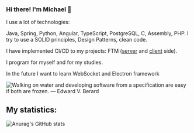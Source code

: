 ### Hi there! I'm Michael 👋
I use a lot of technologies:
<!-- <div>
<img src="https://github.com/devicons/devicon/blob/master/icons/java/java-original-wordmark.svg" title="Java" alt="Java" width="40" height="40" /> 
<img src="https://github.com/devicons/devicon/blob/master/icons/spring/spring-original-wordmark.svg" title="Spring" alt="Spring" width="40" height="40" />
<img src="https://github.com/devicons/devicon/blob/master/icons/python/python-original-wordmark.svg" title="Python" alt="Python" width="40" height="40" />
<img src=""
</div> -->

Java, Spring, Python, Angular, TypeScript, PostgreSQL, C, Assembly, PHP.  I try to use a SOLID principles, Design Patterns, clean code. 

I have implemented CI/CD to my projects: FTM ([server](https://github.com/ichal6/Follow-the-money-server) and [client](https://github.com/ichal6/Follow-the-money-Client) side).

I program for myself and for my studies. 

In the future I want to learn WebSocket and Electron framework

<p align="left">
  <img src="https://github-readme-quotes.herokuapp.com/quote?theme=calm&animation=default&layout=default&font=default)](https://github.com/piyushsuthar/github-readme-quotes"  alt="Walking on water and developing software from a specification are easy if both are frozen. —  Edward V. Berard "/>
</p>

## My statistics:
![Anurag's GitHub stats](https://github-readme-stats.vercel.app/api?username=ichal6&show_icons=true&theme=calm&hide_border=true)

<!--
**ichal6/ichal6** is a ✨ _special_ ✨ repository because its `README.md` (this file) appears on your GitHub profile.

Here are some ideas to get you started:

- 🔭 I’m currently working on ...
- 🌱 I’m currently learning ...
- 👯 I’m looking to collaborate on ...
- 🤔 I’m looking for help with ...
- 💬 Ask me about ...
- 📫 How to reach me: ...
- 😄 Pronouns: ...
- ⚡ Fun fact: ...
-->
